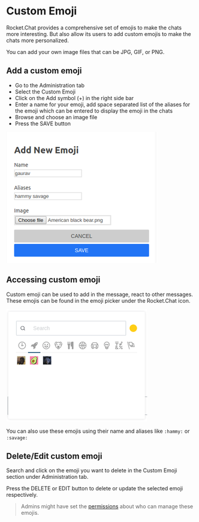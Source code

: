 # Custom Emoji

Rocket.Chat provides a comprehensive set of emojis to make the chats more interesting. But also allow its users to add custom emojis to make the chats more personalized.

You can add your own image files that can be JPG, GIF, or PNG.

## Add a custom emoji

* Go to the Administration tab
* Select the Custom Emoji
* Click on the Add symbol \(+\) in the right side bar
* Enter a name for your emoji, add space separated list of the aliases for the emoji which can be entered to display the emoji in the chats
* Browse and choose an image file
* Press the SAVE button

![Add emoji example](../../.gitbook/assets/example-add-emoji.png)

## Accessing custom emoji

Custom emoji can be used to add in the message, react to other messages. These emojis can be found in the emoji picker under the Rocket.Chat icon.

![Access emoji example](../../.gitbook/assets/access-emoji.png)

You can also use these emojis using their name and aliases like `:hammy:` or `:savage:`

## Delete/Edit custom emoji

Search and click on the emoji you want to delete in the Custom Emoji section under Administration tab.

Press the DELETE or EDIT button to delete or update the selected emoji respectively.

> Admins might have set the [permissions](permissions.md) about who can manage these emojis.

